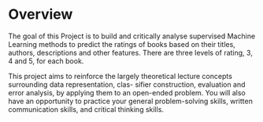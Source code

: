 # **Overview**

The goal of this Project is to build and critically analyse supervised Machine Learning methods to predict the ratings of books based on their titles, authors, descriptions and other features. There are three levels of rating, 3, 4 and 5, for each book.

This project aims to reinforce the largely theoretical lecture concepts surrounding data representation, clas- sifier construction, evaluation and error analysis, by applying them to an open-ended problem. You will also have an opportunity to practice your general problem-solving skills, written communication skills, and critical thinking skills.
